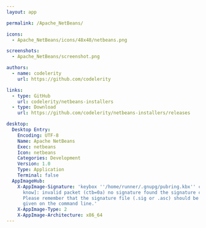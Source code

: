 ```yaml
---
layout: app

permalink: /Apache_NetBeans/

icons:
  - Apache_NetBeans/icons/48x48/netbeans.png

screenshots:
  - Apache_NetBeans/screenshot.png

authors:
  - name: codelerity
    url: https://github.com/codelerity

links:
  - type: GitHub
    url: codelerity/netbeans-installers
  - type: Download
    url: https://github.com/codelerity/netbeans-installers/releases

desktop:
  Desktop Entry:
    Encoding: UTF-8
    Name: Apache NetBeans
    Exec: netbeans
    Icon: netbeans
    Categories: Development
    Version: 1.0
    Type: Application
    Terminal: false
  AppImageHub:
    X-AppImage-Signature: 'keybox ''/home/runner/.gnupg/pubring.kbx'' created [don''t
      know]: invalid packet (ctb=0a) no signature found the signature could not be verified.
      Please remember that the signature file (.sig or .asc) should be the first file
      given on the command line.'
    X-AppImage-Type: 2
    X-AppImage-Architecture: x86_64
---
```


